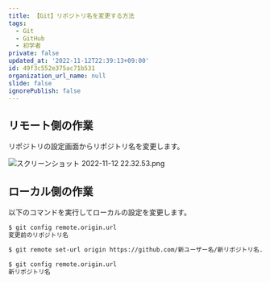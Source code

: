 ```yaml
---
title: 【Git】リポジトリ名を変更する方法
tags:
  - Git
  - GitHub
  - 初学者
private: false
updated_at: '2022-11-12T22:39:13+09:00'
id: 49f3c552e375ac71b531
organization_url_name: null
slide: false
ignorePublish: false
---
```

## リモート側の作業

リポジトリの設定画面からリポジトリ名を変更します。  

![スクリーンショット 2022-11-12 22.32.53.png](https://qiita-image-store.s3.ap-northeast-1.amazonaws.com/0/2342443/c3625029-995e-fc81-afba-d060380803e2.png)

## ローカル側の作業

以下のコマンドを実行してローカルの設定を変更します。  

```zsh
$ git config remote.origin.url
変更前のリポジトリ名

$ git remote set-url origin https://github.com/新ユーザー名/新リポジトリ名.git

$ git config remote.origin.url
新リポジトリ名
```
